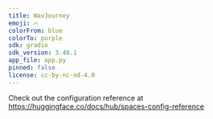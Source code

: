 ```yaml
---
title: WavJourney
emoji: 🔥
colorFrom: blue
colorTo: purple
sdk: gradio
sdk_version: 3.40.1
app_file: app.py
pinned: false
license: cc-by-nc-nd-4.0
---
```


Check out the configuration reference at https://huggingface.co/docs/hub/spaces-config-reference
